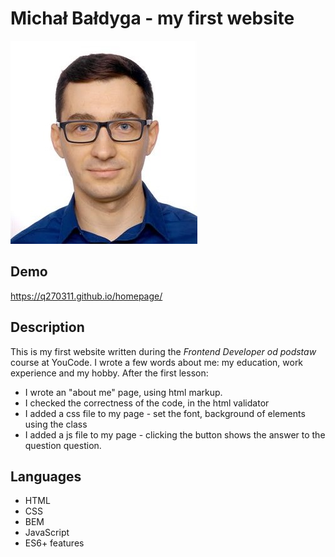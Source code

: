 # Michał Bałdyga - my first website
![Michał Bałdyga](img/MB.jpg)
## Demo
https://q270311.github.io/homepage/
## Description 
This is my first website written during the _Frontend Developer od podstaw_ course at YouCode. I wrote a few words about me: 
my education, work experience and my hobby.
After the first lesson:
- I wrote an "about me" page, using html markup.
- I checked the correctness of the code, in the html validator
- I added a css file to my page - set the font, background of elements using the class
- I added a js file to my page - clicking the button shows the answer to the question question.

## Languages
 - HTML
 - CSS
 - BEM
 - JavaScript
 - ES6+ features
